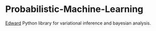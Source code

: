 # Probabilistic-Machine-Learning
[Edward]('http://edwardlib.org/') Python library for variational inference and bayesian analysis.
